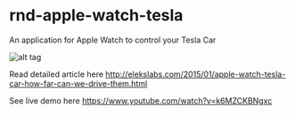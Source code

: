 # rnd-apple-watch-tesla
An application for Apple Watch to control your Tesla Car

![alt tag](http://elekslabs.com/wp-content/uploads/2015/01/Tesla_AppleWatch_ELEKSlabs_62.png)

Read detailed article here <http://elekslabs.com/2015/01/apple-watch-tesla-car-how-far-can-we-drive-them.html>

See live demo here <https://www.youtube.com/watch?v=k6MZCKBNgxc> 
